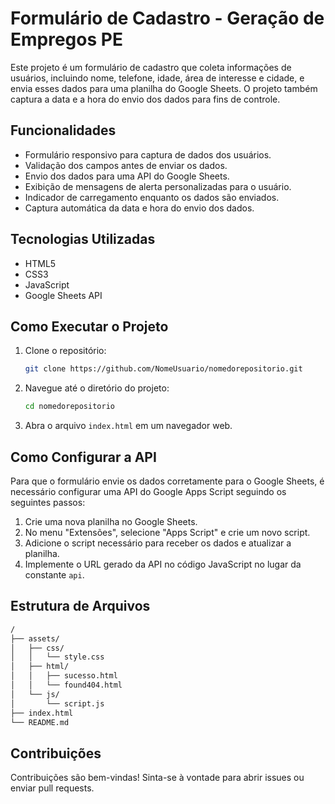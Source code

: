 
# Formulário de Cadastro - Geração de Empregos PE

Este projeto é um formulário de cadastro que coleta informações de usuários, incluindo nome, telefone, idade, área de interesse e cidade, e envia esses dados para uma planilha do Google Sheets. O projeto também captura a data e a hora do envio dos dados para fins de controle.

## Funcionalidades

- Formulário responsivo para captura de dados dos usuários.
- Validação dos campos antes de enviar os dados.
- Envio dos dados para uma API do Google Sheets.
- Exibição de mensagens de alerta personalizadas para o usuário.
- Indicador de carregamento enquanto os dados são enviados.
- Captura automática da data e hora do envio dos dados.

## Tecnologias Utilizadas

- HTML5
- CSS3
- JavaScript
- Google Sheets API

## Como Executar o Projeto

1. Clone o repositório:
   ```bash
   git clone https://github.com/NomeUsuario/nomedorepositorio.git
   ```

2. Navegue até o diretório do projeto:
   ```bash
   cd nomedorepositorio
   ```

3. Abra o arquivo `index.html` em um navegador web.

## Como Configurar a API

Para que o formulário envie os dados corretamente para o Google Sheets, é necessário configurar uma API do Google Apps Script seguindo os seguintes passos:

1. Crie uma nova planilha no Google Sheets.
2. No menu "Extensões", selecione "Apps Script" e crie um novo script.
3. Adicione o script necessário para receber os dados e atualizar a planilha.
4. Implemente o URL gerado da API no código JavaScript no lugar da constante `api`.

## Estrutura de Arquivos

```bash
/
├── assets/
│   ├── css/
│   │   └── style.css
│   ├── html/
│   │   ├── sucesso.html
│   │   └── found404.html
│   └── js/
│       └── script.js
├── index.html
└── README.md
```

## Contribuições

Contribuições são bem-vindas! Sinta-se à vontade para abrir issues ou enviar pull requests.

